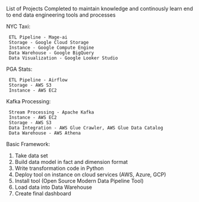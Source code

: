 List of Projects Completed to maintain knowledge and continously learn end to end data engineering tools and processes

NYC Taxi:

     ETL Pipeline - Mage-ai
     Storage - Google Cloud Storage
     Instance - Google Compute Engine
     Data Warehouse - Google BigQuery
     Data Visualization - Google Looker Studio

PGA Stats:

     ETL Pipeline - Airflow
     Storage - AWS S3
     Instance - AWS EC2

Kafka Processing:

     Stream Processing - Apache Kafka
     Instance - AWS EC2
     Storage - AWS S3
     Data Integration - AWS Glue Crawler, AWS Glue Data Catalog
     Data Warehouse - AWS Athena
     


Basic Framework:



1. Take data set
2. Build data model in fact and dimension format
3. Write transformation code in Python
4. Deploy tool on instance on cloud services (AWS, Azure, GCP)
5. Install tool (Open Source Modern Data Pipeline Tool)
6. Load data into Data Warehouse
7. Create final dashboard

